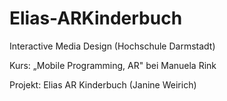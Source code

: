 # Elias-ARKinderbuch

Interactive Media Design (Hochschule Darmstadt)

Kurs: „Mobile Programming, AR" bei Manuela Rink

Projekt: Elias AR Kinderbuch (Janine Weirich)
